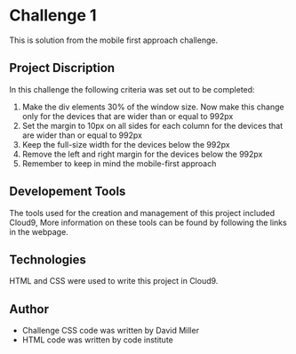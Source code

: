 # Challenge 1

This is solution from the mobile first approach challenge.

## Project Discription
In this challenge the following criteria was set out to be completed:

1. Make the div elements 30% of the window size. Now make this change only for the devices that are wider than or equal to 992px
2. Set the margin to 10px on all sides for each column for the devices that are wider than or equal to 992px
3. Keep the full-size width for the devices below the 992px
4. Remove the left and right margin for the devices below the 992px
5. Remember to keep in mind the mobile-first approach

## Developement Tools
The tools used for the creation and management of this project included Cloud9,
More information on these tools can be found by following the links in the webpage.

## Technologies
HTML and CSS were used to write this project in Cloud9. 

## Author
- Challenge CSS code was written by David Miller
- HTML code was written by code institute